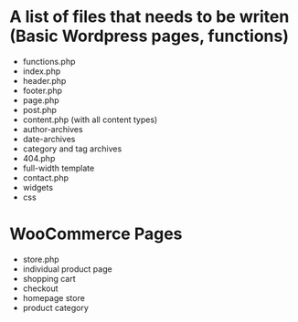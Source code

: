 # A list of files that needs to be writen (Basic Wordpress pages, functions)

* functions.php
* index.php
* header.php
* footer.php
* page.php
* post.php
* content.php (with all content types)
* author-archives
* date-archives
* category and tag archives
* 404.php
* full-width template
* contact.php
* widgets
* css

# WooCommerce Pages

* store.php
* individual product page
* shopping cart
* checkout
* homepage store
* product category
